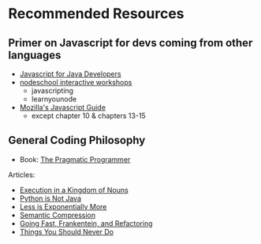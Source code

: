 # Recommended Resources

## Primer on Javascript for devs coming from other languages

* [Javascript for Java Developers](https://www.ibm.com/developerworks/library/j-javadev2-18/index.html)
* [nodeschool interactive workshops](https://nodeschool.io/#workshopper-list)
  * javascripting
  * learnyounode
* [Mozilla's Javascript Guide](https://developer.mozilla.org/en-US/docs/Web/JavaScript/Guide)
  * except chapter 10 & chapters 13-15
  
## General Coding Philosophy

* Book: [The Pragmatic Programmer](http://www.amazon.com/The-Pragmatic-Programmer-Journeyman-Master)

Articles:
* [Execution in a Kingdom of Nouns](https://steve-yegge.blogspot.com/2006/03/execution-in-kingdom-of-nouns.html)
* [Python is Not Java](https://dirtsimple.org/2004/12/python-is-not-java.html)
* [Less is Exponentially More](https://commandcenter.blogspot.com/2012/06/less-is-exponentially-more.html)
* [Semantic Compression](https://caseymuratori.com/blog_0015)
* [Going Fast, Frankentein, and Refactoring](https://blog.izs.me/2008/01/going-fast-frankenstein-and-refactoring)
* [Things You Should Never Do](https://www.joelonsoftware.com/2000/04/06/things-you-should-never-do-part-i/)
